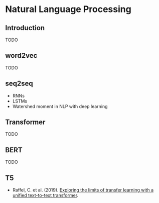 # Natural Language Processing

## Introduction

TODO

## word2vec

TODO


## seq2seq

-   RNNs
-   LSTMs
-   Watershed moment in NLP with deep learning


## Transformer

TODO

## BERT

TODO

## T5

-   Raffel, C. et al. (2019). [Exploring the limits of transfer learning with a unified text-to-text transformer](https://arxiv.org/abs/1910.10683).

